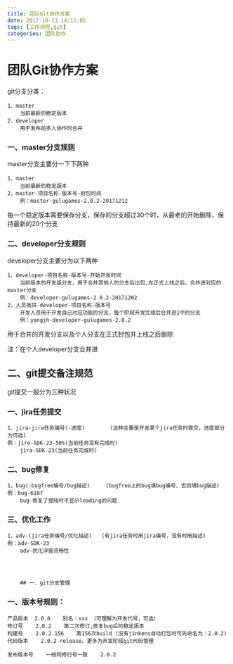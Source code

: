 ```yaml
---
title: 团队Git协作方案 
date: 2017-10-13 14:11:05		
tags: [工作流程,git]            
categories: 团队协作           
---
```

# 团队Git协作方案


git分支分类：

	1、master 
		当前最新的稳定版本
	2、developer
		用于发布前多人协作时合并
	

### 一、master分支规则

master分支主要分一下下两种

	1、master
		当前最新的稳定版本
	2、master-项目名称-版本号-封包时间
		例：master-gulugames-2.0.2-20171212
		
每一个稳定版本需要保存分支，保存的分支超过30个时，从最老的开始删除，保持最新的20个分支


### 二、developer分支规则

developer分支主要分为以下两种

	1、developer-项目名称-版本号-开始开发时间
		当前版本的开发版分支，用于合并其他人的分支后出包,在正式上线之后，合并进对应的master分支
		例：developer-gulugames-2.0.2-20171202
	2、人员简拼-developer-项目名称-版本号
		开发人员用于开发自己对应功能的分支，每个阶段开发完成后合并进1中的分支
		例：yangjh-developer-gulugames-2.0.2
		
用于合并的开发分支以及个人分支在<a name="fenced-code-block">正式封包并上线之后</a>删除

注：在个人developer分支合并进



## 二、git提交备注规范

git提交一般分为三种状况

### 一、jira任务提交
	
	1、jira-jira任务编号(-进度)		(这种主要是开发某个jira任务时提交，进度部分为可选)
	例：jire-SDK-23-50%(当前任务没有完成时)
		jira-SDK-23(当前任务完成时)
		
		
### 二、bug修复
	1、bug(-bugfree编号/bug描述)		(bugfree上的bug填bug编号，否则填bug描述)
	例：bug-6187
		bug-修复了登陆时不显示loading的问题
		

### 三、优化工作
	1、adv-(jira任务编号/优化描述)	(有jira任务时用jira编号，没有时用描述)
	例：adv-SDK-23
		adv-优化浮窗流畅性
		
		
		
		
		## 一、git分支管理
### 一、版本号规则：
	产品版本  2.0.0    别名：xxx （可理解为开发代号，可选）
	修订号    2.0.2    第二次修订,修复bug后的稳定版本             
	构建号    2.0.2.156    第156次build (没有jinkens自动打包时可先命名为：2.0.2)
	代码版本    2.0.2-release、更多为开发阶段git代码管理 
	
	发布版本号    一般同修行号一致    2.0.2
	
		



